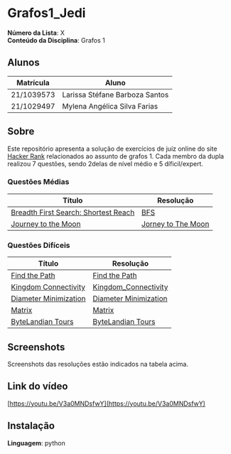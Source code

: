 # Grafos1_Jedi
**Número da Lista**: X<br>
**Conteúdo da Disciplina**: Grafos 1<br>

## Alunos
|Matrícula | Aluno |
| -- | -- |
| 21/1039573 | Larissa Stéfane Barboza Santos |
| 21/1029497  | Mylena Angélica Silva Farias  |

## Sobre 
Este repositório apresenta a solução de exercícios de juíz online do site [Hacker Rank](https://www.hackerrank.com/) relacionados ao assunto de grafos 1. Cada membro da dupla realizou 7 questões, sendo 2delas de nível médio e 5 díficil/expert.

### Questões Médias
| Título | Resolução | 
| -- | --|
| [Breadth First Search: Shortest Reach](https://www.hackerrank.com/challenges/bfsshortreach/problem?isFullScreen=true)  |  [BFS](BFS.md)  |
| [Journey to the Moon](https://www.hackerrank.com/challenges/journey-to-the-moon/problem)  | [Jorney to The Moon](Journey_to_the_Moon.md)    |

### Questões Difíceis
| Título | Resolução | 
| -- | -- |
| [Find the Path](https://www.hackerrank.com/challenges/shortest-path/problem)  |  [Find the Path](find-the-path.md) |
| [Kingdom Connectivity](https://www.hackerrank.com/challenges/kingdom-connectivity/problem) | [Kingdom_Connectivity](Kingdom_Connectivity.md)     |
| [Diameter Minimization](https://www.hackerrank.com/challenges/diameter-minimization/problem)  |   [Diameter Minimization](dm.md) |
| [Matrix](https://www.hackerrank.com/challenges/matrix/problem) | [Matrix](Matrix.md) |
| [ByteLandian Tours](https://www.hackerrank.com/challenges/bytelandian-tours/problem) |  [ByteLandian Tours](ByteLandian_Tours.md) |
## Screenshots
Screenshots das resoluções estão indicados na tabela acima.

## Link do vídeo
[https://youtu.be/V3a0MNDsfwY](https://youtu.be/V3a0MNDsfwY)

## Instalação 
**Linguagem**: python<br>


